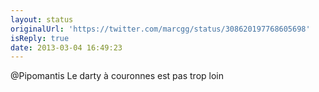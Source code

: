```yaml
---
layout: status
originalUrl: 'https://twitter.com/marcgg/status/308620197768605698'
isReply: true
date: 2013-03-04 16:49:23
---
```


@Pipomantis Le darty à couronnes est pas trop loin
